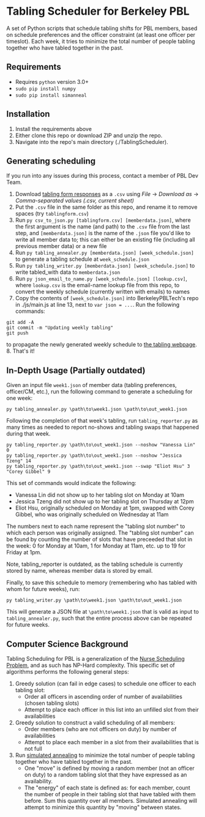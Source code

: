# Tabling Scheduler for Berkeley PBL

A set of Python scripts that schedule tabling shifts for PBL members, based on
schedule preferences and the officer constraint (at least one officer per timeslot).
Each week, it tries to minimize the total number of people tabling together who have
tabled together in the past.

## Requirements

* Requires `python` version 3.0+
* `sudo pip install numpy`
* `sudo pip install simanneal` 

## Installation

1. Install the requirements above
2. Either clone this repo or download ZIP and unzip the repo.
3. Navigate into the repo's main directory (./TablingScheduler).

## Generating scheduling

If you run into any issues during this process, contact a member of PBL Dev Team.

1. Download [tabling form responses](https://docs.google.com/spreadsheets/d/1bg3mOqfKi4cB4Kx4sWjYDtvruGovoVpfo7QhI0eWaYE/edit#gid=1206364764) as a `.csv` using *File* -> *Download as* -> *Comma-separated values (.csv, current sheet)*
2. Put the `.csv` file in the same folder as this repo, and rename it to remove spaces (try `tablingform.csv`)
3. Run `py csv_to_json.py [tablingform.csv] [memberdata.json]`, where the first argument is the name (and path) to the `.csv` file from the last step, and `[memberdata.json]` is the name of the `.json` file you'd like to write all member data to; this can either be an existing file (including all previous member data) or a new file
4. Run `py tabling_annealer.py [memberdata.json] [week_schedule.json]` to generate a tabling schedule at `week_schedule.json`
5. Run `py tabling_writer.py [memberdata.json] [week_schedule.json]` to write tabled_with data to `memberdata.json`
6. Run `py json_email_to_name.py [week_schedule.json] [lookup.csv]`, where `lookup.csv` is the email-name lookup file from this repo, to convert the weekly schedule (currently written with emails) to names
7. Copy the contents of `[week_schedule.json]` into BerkeleyPBLTech's repo in ./js/main.js at line 13, next to `var json = ...`. Run the following commands:
```
git add -A
git commit -m "Updating weekly tabling"
git push
```
to propagate the newly generated weekly schedule to [the tabling webpage](https://berkeleypbltech.github.io/PBLPortal/).
8. That's it!

## In-Depth Usage (Partially outdated)

Given an input file `week1.json` of member data (tabling preferences, officer/CM, etc.),
run the following command to generate a scheduling for one week:

```
py tabling_annealer.py \path\to\week1.json \path\to\out_week1.json
```

Following the completion of that week's tabling, run `tabling_reporter.py` as many times
as needed to report no-shows and tabling swaps that happened during that week.

```
py tabling_reporter.py \path\to\out_week1.json --noshow "Vanessa Lin" 0
py tabling_reporter.py \path\to\out_week1.json --noshow "Jessica Tzeng" 14
py tabling_reporter.py \path\to\out_week1.json --swap "Eliot Hsu" 3 "Corey Gibbel" 9
```

This set of commands would indicate the following:
* Vanessa Lin did not show up to her tabling slot on Monday at 10am
* Jessica Tzeng did not show up to her tabling slot on Thursday at 12pm
* Eliot Hsu, originally scheduled on Monday at 1pm, swapped with Corey Gibbel,
	who was originally scheduled on Wednesday at 11am

The numbers next to each name represent the "tabling slot number" to which each person
was originally assigned. The "tabling slot number" can be found by counting the number
of slots that have preceeded that slot in the week: 0 for Monday at 10am, 1 for Monday
at 11am, etc. up to 19 for Friday at 1pm.

Note, tabling_reporter is outdated, as the tabling schedule is currently stored by
name, whereas member data is stored by email.

Finally, to save this schedule to memory (remembering who has tabled with whom for
future weeks), run:

```
py tabling_writer.py \path\to\week1.json \path\to\out_week1.json
```

This will generate a JSON file at `\path\to\week1.json` that is valid as input to
`tabling_annealer.py`, such that the entire process above can be repeated for future weeks.

## Computer Science Background

Tabling Scheduling for PBL is a generalization of the [Nurse Scheduling Problem](https://en.wikipedia.org/wiki/Nurse_scheduling_problem),
and as such has NP-Hard complexity. This specific set of algorithms performs the following general steps:
1. Greedy solution (can fail in edge cases) to schedule one officer to each tabling slot:
	* Order all officers in ascending order of number of availabilities (chosen tabling slots)
	* Attempt to place each officer in this list into an unfilled slot from their availabilities
2. Greedy solution to construct a valid scheduling of all members:
	* Order members (who are not officers on duty) by number of availabilities
	* Attempt to place each member in a slot from their availabilities that is not full
3. Run [simulated annealing](https://en.wikipedia.org/wiki/Simulated_annealing) to minimize the total
number of people tabling together who have tabled together in the past.
	* One "move" is defined by moving a random member (not an officer on duty) to a random
		tabling slot that they have expressed as an availability.
	* The "energy" of each state is defined as: for each member, count the number of people in their
		tabling slot that have tabled with them before. Sum this quantity over all members. Simulated
		annealing will attempt to minimize this quantity by "moving" between states.